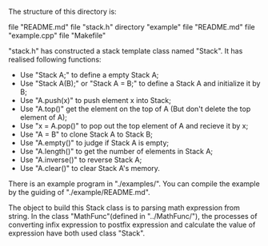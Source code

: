 The structure of this directory is:

file "README.md"
file "stack.h"
directory "example"
	file "README.md"
	file "example.cpp"
	file "Makefile"

"stack.h" has constructed a stack template class named "Stack". It has realised following functions:

* Use "Stack<DataType> A;" to define a empty Stack A;
* Use "Stack<DataType> A(B);" or "Stack<DataType> A = B;" to define a Stack A and initialize it by B;
* Use "A.push(x)" to push element x into Stack;
* Use "A.top()" get the element on the top of A (But don't delete the top element of A);
* Use "x = A.pop()" to pop out the top element of A and recieve it by x;
* Use "A = B" to clone Stack A to Stack B;
* Use "A.empty()" to judge if Stack A is empty;
* Use "A.length()" to get the number of elements in Stack A;
* Use "A.inverse()" to reverse Stack A;
* Use "A.clear()" to clear Stack A's memory.

There is an example program in "./examples/". You can compile the example by the guiding of "./example/README.md".

The object to build this Stack class is to parsing math expression from string.
In the class "MathFunc"(defined in "../MathFunc/"), the processes of converting infix expression to postfix expression and calculate the value of expression have both used class "Stack".
